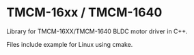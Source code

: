 # TMCM-16xx / TMCM-1640
Library for TMCM-16XX/TMCM-1640 BLDC motor driver in C++.

Files include example for Linux using cmake.
